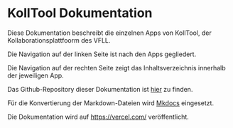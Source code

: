 # KollTool Dokumentation

Diese Dokumentation beschreibt die einzelnen Apps von KollTool, der Kollaborationsplattfoorm des VFLL. 

Die Navigation auf der linken Seite ist nach den Apps gegliedert.

Die Navigation auf der rechten Seite zeigt das Inhaltsverzeichnis innerhalb der jeweiligen App.

Das Github-Repository dieser Dokumentation ist [hier](https://github.com/scienceuli/vflldoku) zu finden.

Für die Konvertierung der Markdown-Dateien wird [Mkdocs](https://www.mkdocs.org/) eingesetzt.

Die Dokumentation wird auf https://vercel.com/ veröffentlicht.



